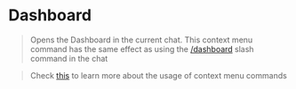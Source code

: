 # Dashboard
> Opens the Dashboard in the current chat. This context menu command has the same effect as using the [/dashboard](<https://discord.com/channels/1100933695986208849/1179982709993504848>) slash command in the chat

> Check [this](<https://discord.com/channels/1100933695986208849/1165481852358905888>) to learn more about the usage of context menu commands